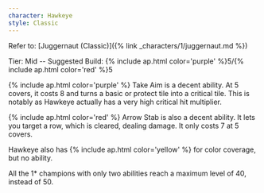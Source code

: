```yaml
---
character: Hawkeye
style: Classic
---
```

Refer to: [Juggernaut (Classic)]({% link _characters/1/juggernaut.md %})

Tier: Mid -- Suggested Build: {% include ap.html color='purple' %}5/{% include ap.html color='red' %}5

{% include ap.html color='purple' %} Take Aim is a decent ability. At 5 covers, it costs 8 and turns a basic or protect tile into a critical tile. This is notably as Hawkeye actually has a very high critical hit multiplier.

{% include ap.html color='red' %} Arrow Stab is also a decent ability. It lets you target a row, which is cleared, dealing damage. It only costs 7 at 5 covers.

Hawkeye also has {% include ap.html color='yellow' %} for color coverage, but no ability.

All the 1* champions with only two abilities reach a maximum level of 40, instead of 50.